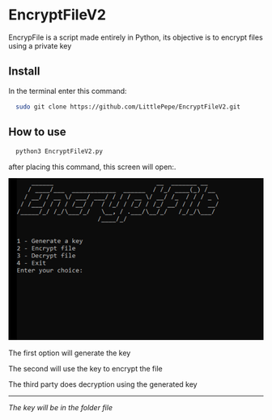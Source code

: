 
# EncryptFileV2
EncrypFile is a script made entirely in Python, its objective is to encrypt files using a private key


## Install

In the terminal enter this command:

```bash
  sudo git clone https://github.com/LittlePepe/EncryptFileV2.git
```

## How to use


```bash
  python3 EncryptFileV2.py
```

after placing this command, this screen will open:.

![App Screenshot](https://github.com/LittlePepe/EncryptFileV2/blob/main/screenshot/encrypt.png?raw=true)


The first option will generate the key

The second will use the key to encrypt the file

The third party does decryption using the generated key

________________________________________________
*The key will be in the folder file*

